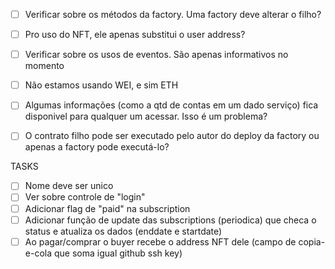 - [ ] Verificar sobre os métodos da factory. Uma factory deve alterar o filho?

- [ ] Pro uso do NFT, ele apenas substitui o user address?

- [ ] Verificar sobre os usos de eventos. São apenas informativos no momento

- [ ] Não estamos usando WEI, e sim ETH

- [ ] Algumas informações (como a qtd de contas em um dado serviço) fica disponivel para qualquer um acessar. Isso é um problema?

- [ ] O contrato filho pode ser executado pelo autor do deploy da factory ou apenas a factory pode executá-lo?


TASKS

- [ ] Nome deve ser unico
- [ ] Ver sobre controle de "login"
- [ ] Adicionar flag de "paid" na subscription
- [ ] Adicionar função de update das subscriptions (periodica) que checa o status e atualiza os dados (enddate e startdate)
- [ ] Ao pagar/comprar o buyer recebe o address NFT dele (campo de copia-e-cola que soma igual github ssh key)